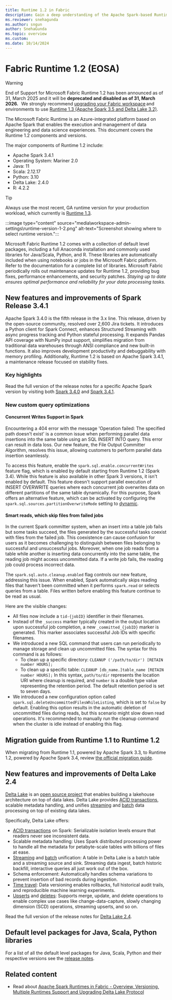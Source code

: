 ```yaml
---
title: Runtime 1.2 in Fabric
description: Gain a deep understanding of the Apache Spark-based Runtime 1.2 available in Fabric. Understand its unique features, capabilities, and best practices.
ms.reviewer: snehagunda
ms.author: sngun
author: SnehaGunda
ms.topic: overview
ms.custom:
ms.date: 10/14/2024
---
```


# Fabric Runtime 1.2 (EOSA)

> [!WARNING]
> End of Support for Microsoft Fabric Runtime 1.2 has been announced as of 31, March 2025 and it will be __deprecated and disabled as of 31, March 2026.__   We strongly recommend [upgrading your Fabric workspace](/fabric/data-engineering/runtime) and environments to use [Runtime 1.3 (Apache Spark 3.5 and Delta Lake 3.2)](/fabric/data-engineering/runtime-1-3). 

The Microsoft Fabric Runtime is an Azure-integrated platform based on Apache Spark that enables the execution and management of data engineering and data science experiences. This document covers the Runtime 1.2 components and versions.

The major components of Runtime 1.2 include:

- Apache Spark 3.4.1
- Operating System: Mariner 2.0
- Java: 11
- Scala: 2.12.17
- Python: 3.10
- Delta Lake: 2.4.0
- R: 4.2.2

> [!TIP]
> Always use the most recent, GA runtime version for your production workload, which currently is [Runtime 1.3](./runtime-1-3.md).

:::image type="content" source="media\workspace-admin-settings\runtime-version-1-2.png" alt-text="Screenshot showing where to select runtime version.":::

Microsoft Fabric Runtime 1.2 comes with a collection of default level packages, including a full Anaconda installation and commonly used libraries for Java/Scala, Python, and R. These libraries are automatically included when using notebooks or jobs in the Microsoft Fabric platform. Refer to the documentation for a complete list of libraries. Microsoft Fabric periodically rolls out maintenance updates for Runtime 1.2, providing bug fixes, performance enhancements, and security patches. *Staying up to date ensures optimal performance and reliability for your data processing tasks.*

## New features and improvements of Spark Release 3.4.1
Apache Spark 3.4.0 is the fifth release in the 3.x line. This release, driven by the open-source community, resolved over 2,600 Jira tickets. It introduces a Python client for Spark Connect, enhances Structured Streaming with async progress tracking and Python stateful processing. It expands Pandas API coverage with NumPy input support, simplifies migration from traditional data warehouses through ANSI compliance and new built-in functions. It also improves development productivity and debuggability with memory profiling. Additionally, Runtime 1.2 is based on Apache Spark 3.4.1, a maintenance release focused on stability fixes.

### Key highlights

Read the full version of the release notes for a specific Apache Spark version by visiting both [Spark 3.4.0](https://spark.apache.org/releases/spark-release-3-4-0.html) and [Spark 3.4.1](https://spark.apache.org/releases/spark-release-3-4-1.html).

### New custom query optimizations

#### Concurrent Writes Support in Spark

Encountering a 404 error with the message 'Operation failed: The specified path doesn't exist' is a common issue when performing parallel data insertions into the same table using an SQL INSERT INTO query. This error can result in data loss. Our new feature, the File Output Committer Algorithm, resolves this issue, allowing customers to perform parallel data insertion seamlessly.

To access this feature, enable the `spark.sql.enable.concurrentWrites` feature flag, which is enabled by default starting from Runtime 1.2 (Spark 3.4). While this feature is also available in other Spark 3 versions, it isn't enabled by default. This feature doesn't support parallel execution of INSERT OVERWRITE queries where each concurrent job overwrites data on different partitions of the same table dynamically. For this purpose, Spark offers an alternative feature, which can be activated by configuring the `spark.sql.sources.partitionOverwriteMode` setting to [dynamic](https://spark.apache.org/docs/latest/configuration.html#runtime-sql-configuration).

#### Smart reads, which skip files from failed jobs

In the current Spark committer system, when an insert into a table job fails but some tasks succeed, the files generated by the successful tasks coexist with files from the failed job. This coexistence can cause confusion for users as it becomes challenging to distinguish between files belonging to successful and unsuccessful jobs. Moreover, when one job reads from a table while another is inserting data concurrently into the same table, the reading job might access uncommitted data. If a write job fails, the reading job could process incorrect data.

The `spark.sql.auto.cleanup.enabled` flag controls our new feature, addressing this issue. When enabled, Spark automatically skips reading files that haven't been committed when it performs `spark.read` or selects queries from a table. Files written before enabling this feature continue to be read as usual.

Here are the visible changes:

* All files now include a `tid-{jobID}` identifier in their filenames.
*  Instead of the `_success` marker typically created in the output location upon successful job completion, a new `_committed_{jobID}` marker is generated. This marker associates successful Job IDs with specific filenames. 
* We introduced a new SQL command that users can run periodically to manage storage and clean up uncommitted files. The syntax for this command is as follows:
  * To clean up a specific directory: `CLEANUP ('/path/to/dir') [RETAIN number HOURS];`
  * To clean up a specific table: `CLEANUP [db_name.]table_name [RETAIN number HOURS];`
  In this syntax, `path/to/dir` represents the location URI where cleanup is required, and `number` is a double type value representing the retention period. The default retention period is set to seven days.
* We introduced a new configuration option called `spark.sql.deleteUncommittedFilesWhileListing`, which is set to `false` by default. Enabling this option results in the automatic deletion of uncommitted files during reads, but this scenario might slow down read operations. It's recommended to manually run the cleanup command when the cluster is idle instead of enabling this flag.

## Migration guide from Runtime 1.1 to Runtime 1.2

When migrating from Runtime 1.1, powered by Apache Spark 3.3, to Runtime 1.2, powered by Apache Spark 3.4, review [the official migration guide](https://archive.apache.org/dist/spark/docs/3.4.0/migration-guide.html).

## New features and improvements of Delta Lake 2.4
[Delta Lake](https://delta.io/) is an [open source project](https://github.com/delta-io/delta) that enables building a lakehouse architecture on top of data lakes. Delta Lake provides [ACID transactions](https://docs.delta.io/2.4.0/concurrency-control.html), scalable metadata handling, and unifies [streaming](https://docs.delta.io/2.4.0/delta-streaming.html) and [batch](https://docs.delta.io/2.4.0/delta-batch.html) data processing on top of existing data lakes.

Specifically, Delta Lake offers:
*   [ACID transactions](https://docs.delta.io/2.4.0/concurrency-control.html) on Spark: Serializable isolation levels ensure that readers never see inconsistent data.
*   Scalable metadata handling: Uses Spark distributed processing power to handle all the metadata for petabyte-scale tables with billions of files at ease.
*   [Streaming](https://docs.delta.io/2.4.0/delta-streaming.html) and [batch](https://docs.delta.io/2.4.0/delta-batch.html) unification: A table in Delta Lake is a batch table and a streaming source and sink. Streaming data ingest, batch historic backfill, interactive queries all just work out of the box.
*   Schema enforcement: Automatically handles schema variations to prevent insertion of bad records during ingestion.
*   [Time travel](https://docs.delta.io/2.4.0/delta-batch.html#-deltatimetravel): Data versioning enables rollbacks, full historical audit trails, and reproducible machine learning experiments.
*   [Upserts](https://docs.delta.io/2.4.0/delta-update.html#-delta-merge) and [deletes](https://docs.delta.io/2.4.0/delta-update.html#-delta-delete): Supports merge, update, and delete operations to enable complex use cases like change-data-capture, slowly changing dimension (SCD) operations, streaming upserts, and so on.

Read the full version of the release notes for [Delta Lake 2.4](https://github.com/delta-io/delta/releases/tag/v2.4.0).

## Default level packages for Java, Scala, Python libraries

For a list of all the default level packages for Java, Scala, Python and their respective versions see the [release notes](https://github.com/microsoft/synapse-spark-runtime/tree/9ba4059c0d9433bf2b6e25cd70fe60c6e0acd51c/Fabric/Runtime%201.2%20(Spark%203.4)).

## Related content

- Read about [Apache Spark Runtimes in Fabric - Overview, Versioning, Multiple Runtimes Support and Upgrading Delta Lake Protocol](./runtime.md)
